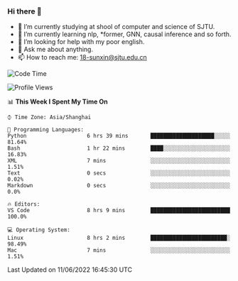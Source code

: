 ### Hi there 👋

<!--
**sunxin000/sunxin000** is a ✨ _special_ ✨ repository because its `README.md` (this file) appears on your GitHub profile.

Here are some ideas to get you started:

- 🔭 I’m currently working on ...
- 🌱 I’m currently learning ...
- 👯 I’m looking to collaborate on ...
- 🤔 I’m looking for help with ...
- 💬 Ask me about ...
- 📫 How to reach me: ...
- 😄 Pronouns: ...
- ⚡ Fun fact: ...
-->
- 🏫 I’m currently studying at shool of computer and science of SJTU.
- 🌱 I’m currently learning nlp, \*former, GNN, causal inference and so forth.
- 🤔 I’m looking for help with my poor english.
- 💬 Ask me about anything.
- 📫 How to reach me: 18-sunxin@sjtu.edu.cn
<!--START_SECTION:waka-->
![Code Time](http://img.shields.io/badge/Code%20Time-202%20hrs%2056%20mins-blue)

![Profile Views](http://img.shields.io/badge/Profile%20Views-2-blue)

📊 **This Week I Spent My Time On** 

```text
⌚︎ Time Zone: Asia/Shanghai

💬 Programming Languages: 
Python                   6 hrs 39 mins       ████████████████████░░░░░   81.64% 
Bash                     1 hr 22 mins        ████░░░░░░░░░░░░░░░░░░░░░   16.83% 
XML                      7 mins              ░░░░░░░░░░░░░░░░░░░░░░░░░   1.51% 
Text                     0 secs              ░░░░░░░░░░░░░░░░░░░░░░░░░   0.02% 
Markdown                 0 secs              ░░░░░░░░░░░░░░░░░░░░░░░░░   0.0%

🔥 Editors: 
VS Code                  8 hrs 9 mins        █████████████████████████   100.0%

💻 Operating System: 
Linux                    8 hrs 2 mins        ████████████████████████░   98.49% 
Mac                      7 mins              ░░░░░░░░░░░░░░░░░░░░░░░░░   1.51%

```


 Last Updated on 11/06/2022 16:45:30 UTC
<!--END_SECTION:waka-->
